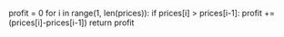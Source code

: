 profit = 0
for i in range(1, len(prices)):
if prices[i] > prices[i-1]:
profit +=(prices[i]-prices[i-1])
return profit